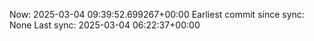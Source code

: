 Now: 2025-03-04 09:39:52.699267+00:00 Earliest commit since sync: None Last sync: 2025-03-04 06:22:37+00:00
